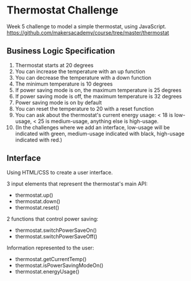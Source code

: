 # Thermostat Challenge

Week 5 challenge to model a simple thermostat, using JavaScript.
https://github.com/makersacademy/course/tree/master/thermostat

## Business Logic Specification
1. Thermostat starts at 20 degrees
2. You can increase the temperature with an up function
3. You can decrease the temperature with a down function
4. The minimum temperature is 10 degrees
5. If power saving mode is on, the maximum temperature is 25 degrees
6. If power saving mode is off, the maximum temperature is 32 degrees
7. Power saving mode is on by default
8. You can reset the temperature to 20 with a reset function
9. You can ask about the thermostat's current energy usage: < 18 is low-usage, < 25 is medium-usage, anything else is high-usage.
10. (In the challenges where we add an interface, low-usage will be indicated with green, medium-usage indicated with black, high-usage indicated with red.)

## Interface
Using HTML/CSS to create a user interface.

3 input elements that represent the thermostat's main API:
- thermostat.up()
- thermostat.down()
- thermostat.reset()

2 functions that control power saving:
- thermostat.switchPowerSaveOn()
- thermostat.switchPowerSaveOff()

Information represented to the user:
- thermostat.getCurrentTemp()
- thermostat.isPowerSavingModeOn()
- thermostat.energyUsage() 
